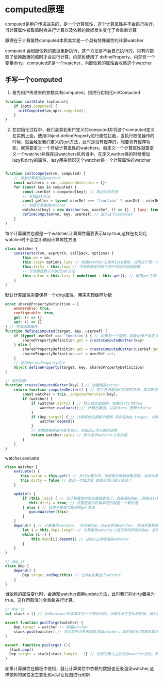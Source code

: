 # computed原理

computed是用户传递进来的，是一个计算属性，这个计算属性并不会自己执行，当计算属性被取值时会进行计算以及依赖的数据发生变化了会重新计算

原理在于计算属性computed本质其实是一个具有特殊属性的计算watcher

computed 会根据依赖的数据重新执行，这个方法是不会自己执行的，只有内部取了依赖数据的值时才会进行计算，内部也使用了 defineProperty，内部有一个变量dirty，computed还是一个watcher，内部依赖的属性会收集这个watcher

## 手写一个computed

1. 首先用户传进来的参数具有computed，则进行初始化initComputed

```js
function initState (options){
    if (opts.computed) {
      initComputed(vm,opts.computed);
    }
}
``` 
2. 在初始化过程中，我们会拿到用户定义的computed并将这个computed定义在实例上面，使用Object.defineProperty进行属性拦截，当执行取值操作的时候，就会触发我们定义的get方法，此时是没有缓存的，想要具有缓存功能，就需要定义一个存放计算属性的watchers，每定义一个计算属性就要定义一个watcher并保存进watchers队列当中，在定义wather类的时候增加lazy和dirty的属性，lazy用来标识这个watcher是一个计算属性的watcher
```js

function initComputed(vm, computed) {
    // 存放计算属性的watcher
    const watchers = vm._computedWatchers = {};
    for (const key in computed) {
        const userDef = computed[key]; // 取出对应的值
        // 获取get方法
        const getter = typeof userDef === 'function' ? userDef : userDef.get; // 如果是函数拿到get，watcher使用
        // 创建计算属性watcher
        watchers[key] = new Watcher(vm, userDef, () => {}, { lazy: true });
        defineComputed(vm, key, userDef) // 定义这个computed
    }
}
```
每个计算属性也都是一个watcher,计算属性需要表示lazy:true,这样在初始化watcher时不会立即调用计算属性方法


```js
class Watcher {
    constructor(vm, exprOrFn, callback, options) {
        this.vm = vm;
        this.lazy= options.lazy // 如果watcher上具有lazy属性，说明这个是一个计算属性
        this.dirty = this.lazy // 代表取值是否执行用户传递的回调函数
        // 计算属性默认不执行get方法
        this.value = this.lazy ? undefined : this.get(); // 调用get方法 会让渲染watcher执行
    }
} 
```

默认计算属性需要保存一个dirty属性，用来实现缓存功能

```js
const sharedPropertyDefinition = {
    enumerable: true,
    configurable: true,
    get: () => {},
    set: () => {}
} // 共享函数属性
function defineComputed(target, key, userDef) {
    if (typeof userDef === 'function') { // 如果是一个函数，就取出用户自定义的get方法进行赋值
        sharedPropertyDefinition.get = createComputedGetter(key)
    } else {
        sharedPropertyDefinition.get = createComputedGetter(userDef.get); // 需要加缓存
        sharedPropertyDefinition.set = userDef.set;
    }
    // 使用defineProperty定义
    Object.defineProperty(target, key, sharedPropertyDefinition)
}
```

```js
// 高阶函数
function createComputedGetter(key) { // 创建缓存getter
    return function computedGetter() { // 这个方法是我们包装的方法，每次取值会调用这个方法
        const watcher = this._computedWatchers[key];
        if (watcher) {
            if (watcher.dirty) { // 默认肯定是脏的，如果dirty为true
                watcher.evaluate();// 计算出新值，并将dirty 更新为false
            }
            if (Dep.target) { // 计算属性在模板中使用 则存在Dep.target, 如果有Dep.target说明还存在渲染watcher，也需要一并收集起来
                watcher.depend()
            }
            // 如果依赖的值不发生变化，则返回上次计算的结果
            return watcher.value // 默认返沪watcher上存的值
        }
    }
}
```

watcher.evaluate

```js
class Watcher {
    evaluate() {
       this.value = this.get() // 执行计算方法，也就是走依赖收集逻辑，会将计算属性的watcher给收集到全局上，计算属性内部使用的属性（即求值）就会记住这个计算属性的watcher
       this.dirty = false // 取过一次值之后 就表示成已经计算过了
    }

    update() { 
        if (this.lazy) { // 当计算属性内部的属性更改了，就会通知dep，调用watcher的update方法，此处判断如果是计算属性就将dirty只为true，重新执行
           this.dirty = true; // 页面渲染的时候拿到的就是一个新的值
        } else { // 这里不是每次都调用get方法
           queueWatcher(this);
        }
    }
    depend() { // 计算属性watcher， 会存储dep，dep会存储watcher，方法主要是通过watcher找到对应的所有的dep，让所有的dep都记住这个渲染watcher
      	let i = this.deps.length // 计算属性watcher上面记录的所有的dep，目的在于让每一个计算属性内部的属性都记住这个渲染watcher，这样依赖的属性发生变化也可以让视图进行刷新
      	while (i--) {
      		this.deps[i].depend() // 让dep去存储渲染watcher
      	}
    }
}

// dep.js
class Dep {
    depend() {
        Dep.target.addDep(this) // 让dep收集这个watcher
    }
}
```

当依赖的属性变化时，会通知watcher调用update方法，此时我们将dirty置换为true。这样再取值时会重新进行计算。

```js
// dep.js
let stack = [] // 此处watcher的收集定义一个栈型结构，当属性发生变化的时候，就从栈顶依次执行收集到的watcher

export function pushTarge(watcher) {
    Dep.target = watcher // 保留watcher
    stack.push(watcher) // 我们首先会先去收集渲染watcher，同时我们也需要收集计算属性的watcher，我们需要依次执行
}

export  function popTarget (){
  stack.pop()
  Dep.target = stack[stack.length - 1] // 记录完事儿之后会将watcher出栈，然后栈顶元素执行数组最后一项，因为模拟的是一个栈型结构
}
```

如果计算属性在模板中使用，就让计算属性中依赖的数据也记录渲染watcher,这样依赖的属性发生变化也可以让视图进行刷新